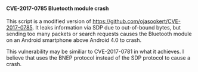 #### CVE-2017-0785 Bluetooth module crash

This script is a modified version of https://github.com/ojasookert/CVE-2017-0785.
It leaks information via SDP due to out-of-bound bytes, but sending too many packets or search requests causes the Bluetooth 
module on an Android smartphone above Android 4.0 to crash.

This vulnerability may be similiar to CVE-2017-0781 in what it achieves. 
I believe that uses the BNEP protocol instead of the SDP protocol to cause a crash.

